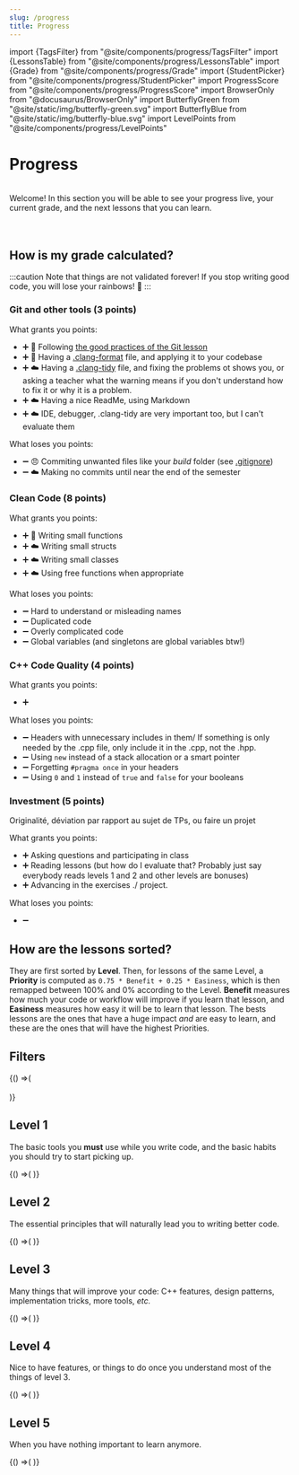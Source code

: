 ```yaml
---
slug: /progress
title: Progress
---
```

import {TagsFilter} from "@site/components/progress/TagsFilter"
import {LessonsTable} from "@site/components/progress/LessonsTable"
import {Grade} from "@site/components/progress/Grade"
import {StudentPicker} from "@site/components/progress/StudentPicker"
import ProgressScore from "@site/components/progress/ProgressScore"
import BrowserOnly from "@docusaurus/BrowserOnly"
import ButterflyGreen from "@site/static/img/butterfly-green.svg"
import ButterflyBlue from "@site/static/img/butterfly-blue.svg"
import LevelPoints from "@site/components/progress/LevelPoints"

# Progress

<ButterflyGreen/> <ButterflyGreen/> <ButterflyGreen/><br/>
Welcome! In this section you will be able to see your progress live, your current grade, and the next lessons that you can learn.<br/>
<ButterflyBlue/> <ButterflyBlue/> <ButterflyBlue/><br/><br/>

## How is my grade calculated?

:::caution
Note that things are not validated forever! If you stop writing good code, you will lose your rainbows! 🌈
:::

### Git and other tools (3 points)

What grants you points:

- ➕ 🌈 Following [the good practices of the Git lesson](/lessons/git#good-practices)
- ➕ 🌈 Having a [.clang-format](/lessons/formatting-tool/) file, and applying it to your codebase
- ➕ ☁️ Having a [.clang-tidy](/lessons/static-analysers/) file, and fixing the problems ot shows you, or asking a teacher what the warning means if you don't understand how to fix it or why it is a problem.
- ➕ ☁️ Having a nice ReadMe, using Markdown
- ➕ ☁️ IDE, debugger, .clang-tidy are very important too, but I can't evaluate them

What loses you points:

- ➖ 😠 Commiting unwanted files like your *build* folder (see [.gitignore](/lessons/git#gitignore))
- ➖ ☁️ Making no commits until near the end of the semester

### Clean Code (8 points)

What grants you points:

- ➕ 🌈 Writing small functions
- ➕ ☁️ Writing small structs
- ➕ ☁️ Writing small classes
- ➕ ☁️ Using free functions when appropriate

What loses you points:

- ➖ Hard to understand or misleading names
- ➖ Duplicated code
- ➖ Overly complicated code
- ➖ Global variables (and singletons are global variables btw!)

### C++ Code Quality (4 points)

What grants you points:

- ➕ 

What loses you points:

- ➖ Headers with unnecessary includes in them/ If something is only needed by the .cpp file, only include it in the .cpp, not the .hpp.
- ➖ Using `new` instead of a stack allocation or a smart pointer
- ➖ Forgetting `#pragma once` in your headers
- ➖ Using `0` and `1` instead of `true` and `false` for your booleans

### Investment (5 points)

Originalité, déviation par rapport au sujet de TPs, ou faire un projet

What grants you points:

- ➕ Asking questions and participating in class
- ➕ Reading lessons (but how do I evaluate that? Probably just say everybody reads levels 1 and 2 and other levels are bonuses)
- ➕ Advancing in the exercises ./ project.

What loses you points:

- ➖ 

## How are the lessons sorted?

They are first sorted by **Level**. Then, for lessons of the same Level, a **Priority** is computed as `0.75 * Benefit + 0.25 * Easiness`, which is then remapped between 100% and 0% according to the Level. **Benefit** measures how much your code or workflow will improve if you learn that lesson, and **Easiness** measures how easy it will be to learn that lesson. The bests lessons are the ones that have a huge impact *and* are easy to learn, and these are the ones that will have the highest Priorities.

## Filters
<BrowserOnly>{() =>(<span>
    <StudentPicker/>
    <br/>
    <TagsFilter/>
    <Grade top_position="340px"/>
    <br/>
</span>)}</BrowserOnly>

## Level 1

The basic tools you **must** use while you write code, and the basic habits you should try to start picking up.

<BrowserOnly>{() =>(<span>
    <ProgressScore level={1}/>
    <LessonsTable level={1}/>
</span>)}</BrowserOnly>

## Level 2

The essential principles that will naturally lead you to writing better code.

<BrowserOnly>{() =>(<span>
    <ProgressScore level={2}/>
    <LessonsTable level={2}/>
</span>)}</BrowserOnly>

## Level 3

Many things that will improve your code: C++ features, design patterns, implementation tricks, more tools, *etc.*

<BrowserOnly>{() =>(<span>
    <ProgressScore level={3}/>
    <LessonsTable level={3}/>
</span>)}</BrowserOnly>

## Level 4

Nice to have features, or things to do once you understand most of the things of level 3.

<BrowserOnly>{() =>(<span>
    <ProgressScore level={4}/>
    <LessonsTable level={4}/>
</span>)}</BrowserOnly>

## Level 5

When you have nothing important to learn anymore.

<BrowserOnly>{() =>(<span>
    <ProgressScore level={5}/>
    <LessonsTable level={5}/>
</span>)}</BrowserOnly>